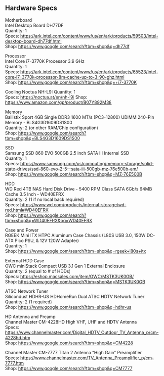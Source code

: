 ## Hardware Specs 

Motherboard  
Intel Desktop Board DH77DF  
Quantity: 1  
Specs: https://ark.intel.com/content/www/us/en/ark/products/59503/intel-desktop-board-dh77df.html  
Shop: https://www.google.com/search?tbm=shop&q=dh77df  

Processor  
Intel Core i7-3770K Processor 3.9 GHz  
Quantity: 1  
Specs: https://ark.intel.com/content/www/us/en/ark/products/65523/intel-core-i7-3770k-processor-8m-cache-up-to-3-90-ghz.html  
Shop: https://www.google.com/search?tbm=shop&q=+i7-3770K  

Cooling
Noctua NH-L9I
Quantity: 1  
Specs: https://noctua.at/en/nh-l9i
Shop: https://www.amazon.com/gp/product/B07Y892M38  

Memory  
Ballistix Sport 4GB Single DDR3 1600 MT/s (PC3-12800) UDIMM 240-Pin Memory - BLS4G3D1609DS1S00  
Quantity: 2 (or other RAM/Chip configuration)  
Shop: https://www.google.com/search?tbm=shop&q=BLS4G3D1609DS1S00  

SSD  
Samsung SSD 860 EVO 500GB 2.5 inch SATA III Internal SSD  
Quantity: 1  
Specs: https://www.samsung.com/us/computing/memory-storage/solid-state-drives/ssd-860-evo-2-5--sata-iii-500gb-mz-76e500b-am/  
Shop: https://www.google.com/search?tbm=shop&q=MZ-76E500B  

HDD  
WD Red 4TB NAS Hard Disk Drive - 5400 RPM Class SATA 6Gb/s 64MB Cache 3.5 Inch - WD40EFRX  
Quantity: 2 (1 if no local back required)  
Specs: https://www.wd.com/products/internal-storage/wd-red.html#WD40EFRX  
Shop: https://www.google.com/search?tbm=shop&q=WD40EFRX&oq=WD40EFRX  

Case and Power  
RGEEK Mini ITX HTPC Aluminum Case Chassis (L80S USB 3.0, 150W DC-ATX Pico PSU, & 12V 120W Adapter)  
Quantity: 1  
Shop: https://www.google.com/search?tbm=shop&q=rgeek+l80s+itx  

External HDD Case  
OWC miniStack Compact USB 3.1 Gen 1 External Enclosure  
Quantity: 2 (equal to # of HDDs)  
Specs: https://eshop.macsales.com/item/OWC/MSTK3UK0GB/  
Shop: https://www.google.com/search?tbm=shop&q=MSTK3UK0GB  

ATSC Network Tuner  
Silicondust HDHR-US HDHomeRun Dual ATSC HDTV Network Tuner  
Quantity: 2 (1 required)  
Shop: https://www.google.com/search?tbm=shop&q=hdhr-us  

HD Antenna and Preamp  
Channel Master CM-4228HD High VHF, UHF and HDTV Antenna  
Specs: https://www.channelmaster.com/Digital_HDTV_Outdoor_TV_Antenna_p/cm-4228hd.htm  
Shop: https://www.google.com/search?tbm=shop&q=CM4228  

Channel Master CM-7777 Titan 2 Antenna “High Gain” Preamplifier  
Specs: https://www.channelmaster.com/TV_Antenna_Preamplifier_p/cm-7777.htm  
Shop: https://www.google.com/search?tbm=shop&q=CM7777  
